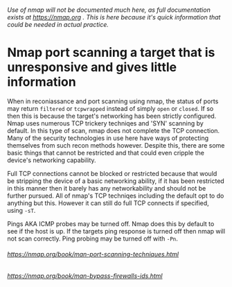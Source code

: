 ###### Use of nmap will not be documented much here, as full documentation exists at https://nmap.org . This is here because it's quick information that could be needed in actual practice.
# Nmap port scanning a target that is unresponsive and gives little information

When in reconiassance and port scanning using nmap, the status of ports may return `filtered` or `tcpwrapped` instead of simply `open` or `closed`. If so then this is because the target's networking has been strictly configured. Nmap uses numerous TCP trickery techniqes and 'SYN' scanning by default. In this type of scan, nmap does not complete the TCP connection. Many of the security technologies in use here have ways of protecting themselves from such recon methods however. Despite this, there are some basic things that cannot be restricted and that could even cripple the device's networking capability.

Full TCP connections cannot be blocked or restricted because that would be stripping the device of a basic networking ability, if it has been restricted in this manner then it barely has any networkability and should not be further pursued. All of nmap's TCP techniqes including the default opt to do anything but this. However it can still do full TCP connects if specified, using `-sT`.

Pings AKA ICMP probes may be turned off. Nmap does this by default to see if the host is up. If the targets ping response is turned off then nmap will not scan correctly. Ping probing may be turned off with `-Pn`.

###### https://nmap.org/book/man-port-scanning-techniques.html
###### https://nmap.org/book/man-bypass-firewalls-ids.html
